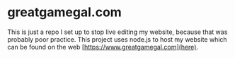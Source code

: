 # greatgamegal.com
This is just a repo I set up to stop live editing my website, because that was probably poor practice.
This project uses node.js to host my website which can be found on the web [https://www.greatgamegal.com](here).